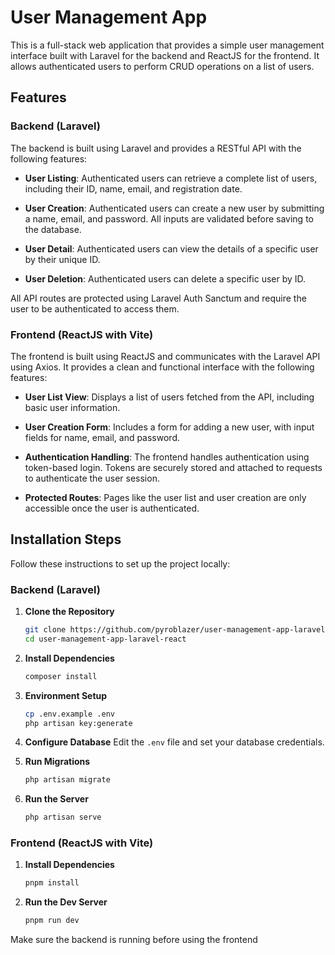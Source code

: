 # User Management App

This is a full-stack web application that provides a simple user management interface built with Laravel for the backend and ReactJS for the frontend. It allows authenticated users to perform CRUD operations on a list of users.

## Features

### Backend (Laravel)

The backend is built using Laravel and provides a RESTful API with the following features:

* **User Listing**:
  Authenticated users can retrieve a complete list of users, including their ID, name, email, and registration date.

* **User Creation**:
  Authenticated users can create a new user by submitting a name, email, and password. All inputs are validated before saving to the database.

* **User Detail**:
  Authenticated users can view the details of a specific user by their unique ID.

* **User Deletion**:
  Authenticated users can delete a specific user by ID.

All API routes are protected using Laravel Auth Sanctum and require the user to be authenticated to access them.

### Frontend (ReactJS with Vite)

The frontend is built using ReactJS and communicates with the Laravel API using Axios. It provides a clean and functional interface with the following features:

* **User List View**:
  Displays a list of users fetched from the API, including basic user information.

* **User Creation Form**:
  Includes a form for adding a new user, with input fields for name, email, and password.

* **Authentication Handling**:
  The frontend handles authentication using token-based login. Tokens are securely stored and attached to requests to authenticate the user session.

* **Protected Routes**:
  Pages like the user list and user creation are only accessible once the user is authenticated.

## Installation Steps

Follow these instructions to set up the project locally:

### Backend (Laravel)

1. **Clone the Repository**

   ```bash
   git clone https://github.com/pyroblazer/user-management-app-laravel-react
   cd user-management-app-laravel-react
   ```

2. **Install Dependencies**

   ```bash
   composer install
   ```

3. **Environment Setup**

   ```bash
   cp .env.example .env
   php artisan key:generate
   ```

4. **Configure Database**
   Edit the `.env` file and set your database credentials.

5. **Run Migrations**

   ```bash
   php artisan migrate
   ```

6. **Run the Server**

   ```bash
   php artisan serve
   ```

### Frontend (ReactJS with Vite)

1. **Install Dependencies**

   ```bash
   pnpm install
   ```

2. **Run the Dev Server**

   ```bash
   pnpm run dev
   ```

Make sure the backend is running before using the frontend